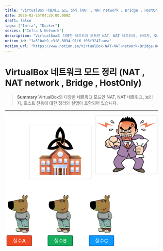 ```yaml
---
title: "VirtualBox 네트워크 모드 정리 (NAT , NAT network , Bridge , HostOnly)"
date: 2025-02-25T04:20:00.000Z
draft: false
tags: ["Infra", "Docker"]
series: ["Infra & Network"]
description: "VirtualBox의 다양한 네트워크 모드인 NAT, NAT 네트워크, 브리지, 호스트 전용에 대한 정리와 설명이 포함되어 있습니다."
notion_id: "1a51bab9-e3f8-8034-91f6-f06f3247aaea"
notion_url: "https://www.notion.so/VirtualBox-NAT-NAT-network-Bridge-HostOnly-1a51bab9e3f8803491f6f06f3247aaea"
---
```


# VirtualBox 네트워크 모드 정리 (NAT , NAT network , Bridge , HostOnly)

> **Summary**
> VirtualBox의 다양한 네트워크 모드인 NAT, NAT 네트워크, 브리지, 호스트 전용에 대한 정리와 설명이 포함되어 있습니다.

---

![Image](image_91877eb149d6.png)

